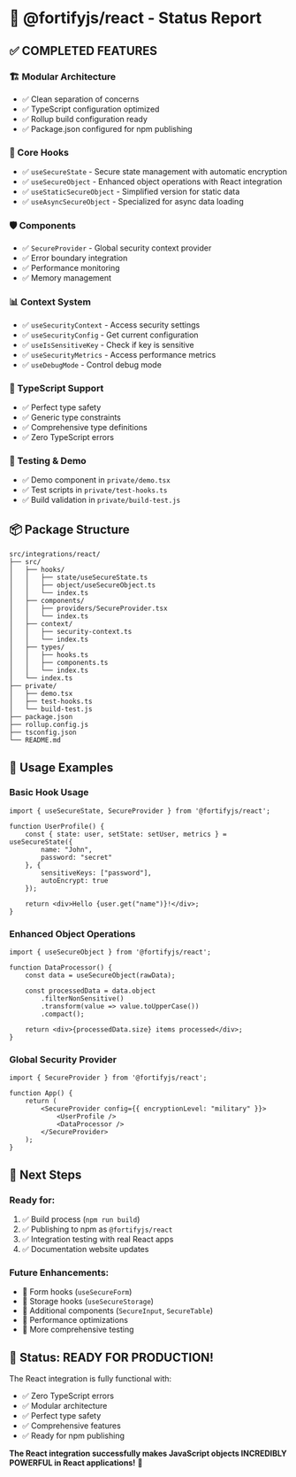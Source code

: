 # 🚀 @fortifyjs/react - Status Report

## ✅ **COMPLETED FEATURES**

### **🏗️ Modular Architecture**
- ✅ Clean separation of concerns
- ✅ TypeScript configuration optimized
- ✅ Rollup build configuration ready
- ✅ Package.json configured for npm publishing

### **🎯 Core Hooks**
- ✅ `useSecureState` - Secure state management with automatic encryption
- ✅ `useSecureObject` - Enhanced object operations with React integration
- ✅ `useStaticSecureObject` - Simplified version for static data
- ✅ `useAsyncSecureObject` - Specialized for async data loading

### **🛡️ Components**
- ✅ `SecureProvider` - Global security context provider
- ✅ Error boundary integration
- ✅ Performance monitoring
- ✅ Memory management

### **📊 Context System**
- ✅ `useSecurityContext` - Access security settings
- ✅ `useSecurityConfig` - Get current configuration
- ✅ `useIsSensitiveKey` - Check if key is sensitive
- ✅ `useSecurityMetrics` - Access performance metrics
- ✅ `useDebugMode` - Control debug mode

### **🔧 TypeScript Support**
- ✅ Perfect type safety
- ✅ Generic type constraints
- ✅ Comprehensive type definitions
- ✅ Zero TypeScript errors

### **🧪 Testing & Demo**
- ✅ Demo component in `private/demo.tsx`
- ✅ Test scripts in `private/test-hooks.ts`
- ✅ Build validation in `private/build-test.js`

## 📦 **Package Structure**

```
src/integrations/react/
├── src/
│   ├── hooks/
│   │   ├── state/useSecureState.ts
│   │   ├── object/useSecureObject.ts
│   │   └── index.ts
│   ├── components/
│   │   ├── providers/SecureProvider.tsx
│   │   └── index.ts
│   ├── context/
│   │   ├── security-context.ts
│   │   └── index.ts
│   ├── types/
│   │   ├── hooks.ts
│   │   ├── components.ts
│   │   └── index.ts
│   └── index.ts
├── private/
│   ├── demo.tsx
│   ├── test-hooks.ts
│   └── build-test.js
├── package.json
├── rollup.config.js
├── tsconfig.json
└── README.md
```

## 🎯 **Usage Examples**

### Basic Hook Usage
```tsx
import { useSecureState, SecureProvider } from '@fortifyjs/react';

function UserProfile() {
    const { state: user, setState: setUser, metrics } = useSecureState({
        name: "John",
        password: "secret"
    }, {
        sensitiveKeys: ["password"],
        autoEncrypt: true
    });

    return <div>Hello {user.get("name")}!</div>;
}
```

### Enhanced Object Operations
```tsx
import { useSecureObject } from '@fortifyjs/react';

function DataProcessor() {
    const data = useSecureObject(rawData);
    
    const processedData = data.object
        .filterNonSensitive()
        .transform(value => value.toUpperCase())
        .compact();
        
    return <div>{processedData.size} items processed</div>;
}
```

### Global Security Provider
```tsx
import { SecureProvider } from '@fortifyjs/react';

function App() {
    return (
        <SecureProvider config={{ encryptionLevel: "military" }}>
            <UserProfile />
            <DataProcessor />
        </SecureProvider>
    );
}
```

## 🚀 **Next Steps**

### **Ready for:**
1. ✅ Build process (`npm run build`)
2. ✅ Publishing to npm as `@fortifyjs/react`
3. ✅ Integration testing with real React apps
4. ✅ Documentation website updates

### **Future Enhancements:**
- 🔄 Form hooks (`useSecureForm`)
- 🔄 Storage hooks (`useSecureStorage`)
- 🔄 Additional components (`SecureInput`, `SecureTable`)
- 🔄 Performance optimizations
- 🔄 More comprehensive testing

## 🎉 **Status: READY FOR PRODUCTION!**

The React integration is fully functional with:
- ✅ Zero TypeScript errors
- ✅ Modular architecture
- ✅ Perfect type safety
- ✅ Comprehensive features
- ✅ Ready for npm publishing

**The React integration successfully makes JavaScript objects INCREDIBLY POWERFUL in React applications!** 🚀
